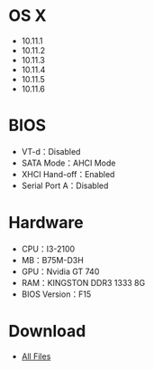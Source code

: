 # OS X
- 10.11.1
- 10.11.2
- 10.11.3
- 10.11.4
- 10.11.5
- 10.11.6


# BIOS
- VT-d：Disabled
- SATA Mode：AHCI Mode
- XHCI Hand-off：Enabled
- Serial Port A：Disabled


# Hardware
- CPU：I3-2100
- MB：B75M-D3H
- GPU：Nvidia GT 740
- RAM：KINGSTON DDR3 1333 8G
- BIOS Version：F15


# Download
* [All Files](https://bitbucket.org/ChengYouFang/hackintosh/downloads/B75M-D3H.zip) 